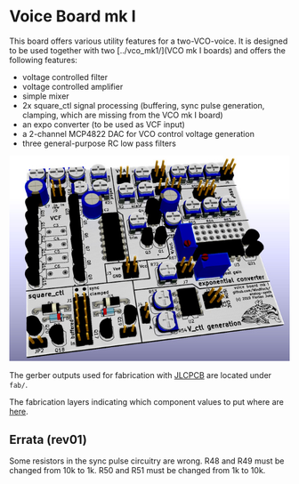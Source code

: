 Voice Board mk I
================

This board offers various utility features for a two-VCO-voice. It is designed
to be used together with two [../vco_mk1/](VCO mk I boards) and offers the
following features:

  - voltage controlled filter
  - voltage controlled amplifier
  - simple mixer
  - 2x square_ctl signal processing (buffering, sync pulse generation, clamping,
    which are missing from the VCO mk I board)
  - an expo converter (to be used as VCF input)
  - a 2-channel MCP4822 DAC for VCO control voltage generation
  - three general-purpose RC low pass filters

![render of the board](../img/voiceboard.jpg)

The gerber outputs used for fabrication with [JLCPCB](https://jlcpcb.com) are
located under `fab/`.

The fabrication layers indicating which component values to put where
are [here](../voice_and_control_board_fab.pdf).

Errata (rev01)
--------------

Some resistors in the sync pulse circuitry are wrong. R48 and R49 must
be changed from 10k to 1k. R50 and R51 must be changed from 1k to 10k.
